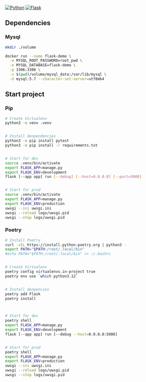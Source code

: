[![Python](https://img.shields.io/badge/Python-3.12.2-red)](https://www.python.org/downloads/release/python-3109/)
[![Flask](https://img.shields.io/badge/flask-3.0.3-blue)](https://flask.palletsprojects.com/en/3.0.x/)

## Dependencies 

### Mysql
```bash
mkdir ./volume

docker run --name flask-demo \
  -e MYSQL_ROOT_PASSWORD=root_pwd \
  -e MYSQL_DATABASE=flask-demo \
  -p 3306:3306 \
  -v $(pwd)/volume/mysql_data:/var/lib/mysql \
  -d mysql:5.7 --character-set-server=utf8mb4
```

## Start project

### Pip
```bash
# Create Virtualenv
python3 -m venv .venv


# Install denpendencies
python3 -m pip install pytest
python3 -m pip install -r requirements.txt


# Start for dev
source .venv/bin/activate
export FLASK_APP=manage.py
export FLASK_ENV=development
flask [--app app] run [--debug] [--host=0.0.0.0] [--port=5000]


# Start for prod
source .venv/bin/activate
export FLASK_APP=manage.py
export FLASK_ENV=production
uwsgi --ini uwsgi.ini
uwsgi --reload logs/uwsgi.pid
uwsgi --stop logs/uwsgi.pid
```

### Poetry
```bash
# Install Poetry
curl -sSL https://install.python-poetry.org | python3 -
export PATH="$PATH:/root/.local/bin"
#echo PATH="$PATH:/root/.local/bin" >> ~/.bashrc


# Create Virtualenv
poetry config virtualenvs.in-project true
poetry env use `which python3.12`


# Install denpencies
poetry add Flask
poetry install



# Start for dev
poetry shell
export FLASK_APP=manage.py
export FLASK_ENV=development
flask [--app app] run [--debug --host=0.0.0.0:5000]


# Start for prod
poetry shell
export FLASK_APP=manage.py
export FLASK_ENV=production
uwsgi --ini uwsgi.ini
uwsgi --reload logs/uwsgi.pid
uwsgi --stop logs/uwsgi.pid
```
